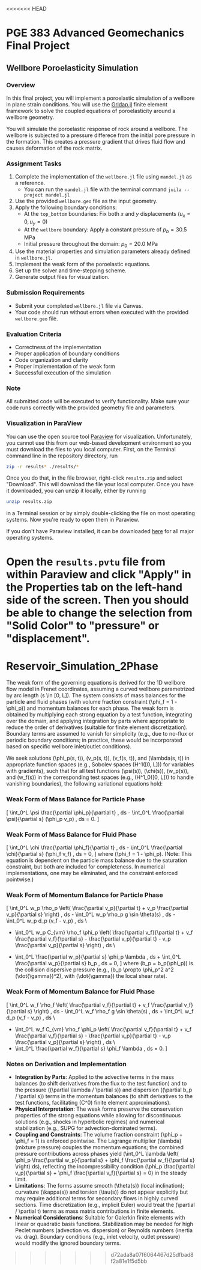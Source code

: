 <<<<<<< HEAD
# PGE 383 Advanced Geomechanics Final Project 

## Wellbore Poroelasticity Simulation

### Overview
In this final project, you will implement a poroelastic simulation of a wellbore in plane strain conditions. You will use the [Gridap.jl](https://github.com/gridap/Gridap.jl) finite element framework to solve the coupled equations of poroelasticity around a wellbore geometry.

You will simulate the poroelastic response of rock around a wellbore. The wellbore is subjected to a pressure differece from the initial pore pressure in the formation. This creates a pressure gradient that drives fluid flow and causes deformation of the rock matrix.

### Assignment Tasks

1. Complete the implementation of the `wellbore.jl` file using `mandel.jl` as a reference.
    - You can run the `mandel.jl` file with the terminal command `juila --project mandel.jl`
2. Use the provided `wellbore.geo` file as the input geometry.
3. Apply the following boundary conditions:
   - At the `top_bottom` boundaries: Fix both $x$ and $y$ displacements ($u_x = 0, u_y = 0$)
   - At the `wellbore` boundary: Apply a constant pressure of $p_b = 30.5$ MPa
   - Initial pressure throughout the domain: $p_0 = 20.0$ MPa
4. Use the material properties and simulation parameters already defined in `wellbore.jl`.
5. Implement the weak form of the poroelastic equations.
6. Set up the solver and time-stepping scheme.
7. Generate output files for visualization.

### Submission Requirements
- Submit your completed `wellbore.jl` file via Canvas.
- Your code should run without errors when executed with the provided `wellbore.geo` file.

### Evaluation Criteria
- Correctness of the implementation
- Proper application of boundary conditions
- Code organization and clarity
- Proper implementation of the weak form
- Successful execution of the simulation

### Note
All submitted code will be executed to verify functionality. Make sure your code runs correctly with the provided geometry file and parameters.

### Visualization in ParaView

You can use the open source tool [Paraview](https://www.paraview.org/) for visualization.
Unfortunately, you cannot use this from our web-based development environment so
you must download the files to you local computer.  First, on the Terminal
command line in the repository directory, run

```bash
zip -r results* ./results/*
```

Once you do that, in the file browser, right-click `results.zip` and select
"Download".  This will download the file your local computer.  Once you have it
downloaded, you can unzip it locally, either by running

```bash
unzip results.zip
```

in a Terminal session or by simply double-clicking the file on most operating
systems.  Now you're ready to open them in Paraview.

If you don't have Paraview installed, it can be downloaded [here](https://www.paraview.org/download/) for all major operating systems.

Open the `results.pvtu` file from within Paraview and click "Apply" in the Properties tab on the left-hand side of the screen.  Then you should be able to change the selection from "Solid Color" to "pressure" or "displacement".
=======
# Reservoir_Simulation_2Phase
The weak form of the governing equations is derived for the 1D wellbore flow model in Frenet coordinates, assuming a curved wellbore parametrized by arc length \(s \in [0, L]\). The system consists of mass balances for the particle and fluid phases (with volume fraction constraint \(\phi_f = 1 - \phi_p\)) and momentum balances for each phase. The weak form is obtained by multiplying each strong equation by a test function, integrating over the domain, and applying integration by parts where appropriate to reduce the order of derivatives (suitable for finite element discretization). Boundary terms are assumed to vanish for simplicity (e.g., due to no-flux or periodic boundary conditions; in practice, these would be incorporated based on specific wellbore inlet/outlet conditions).

We seek solutions \(\phi_p(s, t)\), \(v_p(s, t)\), \(v_f(s, t)\), and \(\lambda(s, t)\) in appropriate function spaces (e.g., Sobolev spaces \(H^1([0, L])\) for variables with gradients), such that for all test functions \(\psi(s)\), \(\chi(s)\), \(w_p(s)\), and \(w_f(s)\) in the corresponding test spaces (e.g., \(H^1_0([0, L])\) to handle vanishing boundaries), the following variational equations hold:

### Weak Form of Mass Balance for Particle Phase
\[
\int_0^L \psi \frac{\partial \phi_p}{\partial t} \, ds - \int_0^L \frac{\partial \psi}{\partial s} (\phi_p v_p) \, ds = 0.
\]

### Weak Form of Mass Balance for Fluid Phase
\[
\int_0^L \chi \frac{\partial \phi_f}{\partial t} \, ds - \int_0^L \frac{\partial \chi}{\partial s} (\phi_f v_f) \, ds = 0,
\]
where \(\phi_f = 1 - \phi_p\). (Note: This equation is dependent on the particle mass balance due to the saturation constraint, but both are included for completeness. In numerical implementations, one may be eliminated, and the constraint enforced pointwise.)

### Weak Form of Momentum Balance for Particle Phase
\[
\int_0^L w_p \rho_p \left( \frac{\partial v_p}{\partial t} + v_p \frac{\partial v_p}{\partial s} \right) \, ds - \int_0^L w_p \rho_p g \sin \theta(s) \, ds - \int_0^L w_p d_p (v_f - v_p) \, ds \\
- \int_0^L w_p C_{vm} \rho_f \phi_p \left( \frac{\partial v_f}{\partial t} + v_f \frac{\partial v_f}{\partial s} - \frac{\partial v_p}{\partial t} - v_p \frac{\partial v_p}{\partial s} \right) \, ds \\
+ \int_0^L \frac{\partial w_p}{\partial s} \phi_p \lambda \, ds + \int_0^L \frac{\partial w_p}{\partial s} b_p \, ds = 0,
\]
where \(b_p = b_p(\phi_p)\) is the collision dispersive pressure (e.g., \(b_p \propto \phi_p^2 a^2 (\dot{\gamma})^2\), with \(\dot{\gamma}\) the local shear rate).

### Weak Form of Momentum Balance for Fluid Phase
\[
\int_0^L w_f \rho_f \left( \frac{\partial v_f}{\partial t} + v_f \frac{\partial v_f}{\partial s} \right) \, ds - \int_0^L w_f \rho_f g \sin \theta(s) \, ds + \int_0^L w_f d_p (v_f - v_p) \, ds \\
+ \int_0^L w_f C_{vm} \rho_f \phi_p \left( \frac{\partial v_f}{\partial t} + v_f \frac{\partial v_f}{\partial s} - \frac{\partial v_p}{\partial t} - v_p \frac{\partial v_p}{\partial s} \right) \, ds \\
+ \int_0^L \frac{\partial w_f}{\partial s} \phi_f \lambda \, ds = 0.
\]

### Notes on Derivation and Implementation
- **Integration by Parts**: Applied to the advective terms in the mass balances (to shift derivatives from the flux to the test function) and to the pressure (\(\partial \lambda / \partial s\)) and dispersion (\(\partial b_p / \partial s\)) terms in the momentum balances (to shift derivatives to the test functions, facilitating \(C^0\) finite element approximations).
- **Physical Interpretation**: The weak forms preserve the conservation properties of the strong equations while allowing for discontinuous solutions (e.g., shocks in hyperbolic regimes) and numerical stabilization (e.g., SUPG for advection-dominated terms).
- **Coupling and Constraints**: The volume fraction constraint \(\phi_p + \phi_f = 1\) is enforced pointwise. The Lagrange multiplier \(\lambda\) (mixture pressure) couples the momentum equations; the combined pressure contributions across phases yield \(\int_0^L \lambda \left( \phi_p \frac{\partial w_p}{\partial s} + \phi_f \frac{\partial w_f}{\partial s} \right) ds\), reflecting the incompressibility condition \(\phi_p \frac{\partial v_p}{\partial s} + \phi_f \frac{\partial v_f}{\partial s} = 0\) in the steady limit.
- **Limitations**: The forms assume smooth \(\theta(s)\) (local inclination); curvature \(\kappa(s)\) and torsion \(\tau(s)\) do not appear explicitly but may require additional terms for secondary flows in highly curved sections. Time discretization (e.g., implicit Euler) would treat the \(\partial / \partial t\) terms as mass matrix contributions in finite elements.
- **Numerical Considerations**: Suitable for Galerkin finite elements with linear or quadratic basis functions. Stabilization may be needed for high Peclet numbers (advection vs. dispersion) or Reynolds numbers (inertia vs. drag). Boundary conditions (e.g., inlet velocity, outlet pressure) would modify the ignored boundary terms.
>>>>>>> d72ada8a07f6064467d25dfbad8f2a81e1f5d5bb
